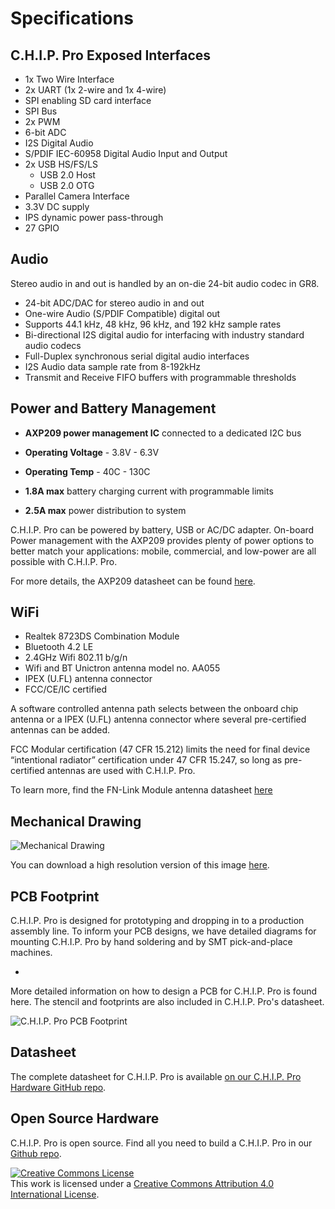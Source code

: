 # Specifications

## C.H.I.P. Pro Exposed Interfaces

* 1x Two Wire Interface
* 2x UART (1x 2-wire and 1x 4-wire)
* SPI enabling SD card interface 
* SPI Bus
* 2x PWM
* 6-bit ADC
* I2S Digital Audio
* S/PDIF IEC-60958 Digital Audio Input and Output 
* 2x USB HS/FS/LS
	* USB 2.0 Host
	* USB 2.0 OTG
* Parallel Camera Interface 
* 3.3V DC supply
* IPS dynamic power pass-through
* 27 GPIO

## Audio

Stereo audio in and out is handled by an on-die 24-bit audio codec in GR8. 

* 24-bit ADC/DAC for stereo audio in and out
* One-wire Audio (S/PDIF Compatible) digital out
* Supports 44.1 kHz, 48 kHz, 96 kHz, and 192 kHz sample rates
* Bi-directional I2S digital audio for interfacing with industry standard audio codecs
* Full-Duplex synchronous serial digital audio interfaces
* I2S Audio data sample rate from 8-192kHz
* Transmit and Receive FIFO buffers with programmable thresholds

## Power and Battery Management

* **AXP209 power management IC** connected to a dedicated I2C bus
* **Operating Voltage** - 3.8V - 6.3V
* **Operating Temp** - 40C - 130C 

* **1.8A max** battery charging current with programmable limits
* **2.5A max** power distribution to system

C.H.I.P. Pro can be powered by battery, USB or AC/DC adapter. On-board Power management with the AXP209 provides plenty of power options to better match your applications: mobile, commercial, and low-power are all possible with C.H.I.P. Pro. 

For more details, the AXP209 datasheet can be found [here](https://github.com/NextThingCo/CHIP_Pro-Hardware/blob/master/v0.9/Component%20Datasheets/AXP209_Datasheet_v1.0en.pdf). 

## WiFi

* Realtek 8723DS Combination Module
* Bluetooth 4.2 LE
* 2.4GHz Wifi 802.11 b/g/n
* Wifi and BT Unictron antenna model no. AA055
* IPEX (U.FL) antenna connector
* FCC/CE/IC certified

A software controlled antenna path selects between the onboard chip antenna or a IPEX (U.FL) antenna connector where several pre-certified antennas can be added. 

FCC Modular certification (47 CFR 15.212) limits the need for final device 	                      “intentional radiator” certification under 47 CFR 15.247, so long as pre-certified      antennas are used with C.H.I.P. Pro. 

To learn more, find the FN-Link Module antenna datasheet [here](https://github.com/NextThingCo/CHIP_Pro-Hardware/tree/master/v1.0/Component%20Datasheets)

## Mechanical Drawing

![Mechanical Drawing](images/Mech_Draw_sm.jpg)

You can download a high resolution version of this image [here](https://github.com/NextThingCo/CHIP_Pro-Hardware/tree/master/Mechanical_Documents).

## PCB Footprint

C.H.I.P. Pro is designed for prototyping and dropping in to a production assembly line. To inform your PCB designs, we have detailed diagrams for mounting C.H.I.P. Pro by hand soldering and by SMT pick-and-place machines. 

* 

More detailed information on how to design a PCB for C.H.I.P. Pro is found here. The stencil and footprints are also included in C.H.I.P. Pro's datasheet.

![C.H.I.P. Pro PCB Footprint](images/CHIP-Pro-Footprint.png)

## Datasheet

The complete datasheet for C.H.I.P. Pro is available [on our C.H.I.P. Pro Hardware GitHub repo](https://github.com/NextThingCo/CHIP_Pro-Hardware/raw/master/Datasheets).

## Open Source Hardware

C.H.I.P. Pro is open source. Find all you need to build a C.H.I.P. Pro in our [Github repo](https://github.com/NextThingCo/CHIP_Pro-Hardware).

<a rel="license" href="http://creativecommons.org/licenses/by/4.0/"><img alt="Creative Commons License" style="border-width:0" src="https://i.creativecommons.org/l/by/4.0/88x31.png" /></a><br />This work is licensed under a <a rel="license" href="http://creativecommons.org/licenses/by/4.0/">Creative Commons Attribution 4.0 International License</a>.

